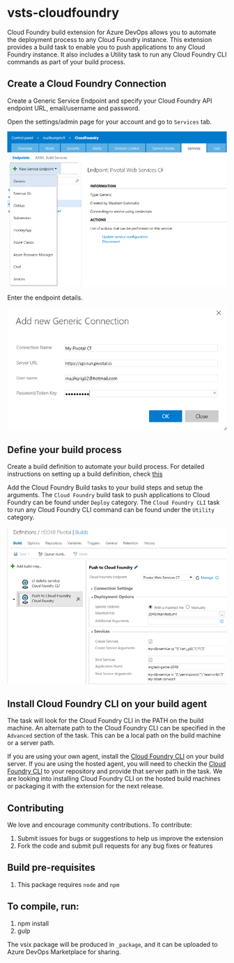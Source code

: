 # vsts-cloudfoundry
Cloud Foundry build extension for Azure DevOps allows you to automate the deployment process to any Cloud Foundry instance. This extension provides a build task to enable you to push applications to any Cloud Foundry instance. It also includes a Utility task to run any Cloud Foundry CLI commands as part of your build process.

## Create a Cloud Foundry Connection
Create a Generic Service Endpoint and specify your Cloud Foundry API endpoint URL, email/username and password.

Open the settings/admin page for your account and go to `Services` tab.

![Cloud Foundry Endpoint](Extension/images/cfEndpoint.png)

Enter the endpoint details.

![Generic Endpoint Details](images/cfGenericEndpoint.png)

## Define your build process
Create a build definition to automate your build process. For detailed instructions on setting up a build definition, check [this](https://msdn.microsoft.com/library/vs/alm/build/define/create)

Add the Cloud Foundry Build tasks to your build steps and setup the arguments. The `Cloud Foundry` build task to push applications to Cloud Foundry can be found under `Deploy` category. The `Cloud Foundry CLI` task to run any Cloud Foundry CLI command can be found under the `Utility` category.

![Cloud Foundry Build Tasks](Extension/images/cfBuildTasks.png) 

## Install Cloud Foundry CLI on your build agent
The task will look for the Cloud Foundry CLI in the PATH on the build machine. An alternate path to the Cloud Foundry CLI can be specified in the `Advanced` section of the task. This can be a local path on the build machine or a server path.

If you are using your own agent, install the [Cloud Foundry CLI](https://github.com/cloudfoundry/cli#downloads) on your build server. 
If you are using the hosted agent, you will need to checkin the [Cloud Foundry CLI](https://github.com/cloudfoundry/cli#downloads) to your repository and provide that server path in the task. We are looking into installing Cloud Foundry CLI on the hosted build machines or packaging it with the extension for the next release.

## Contributing
We love and encourage community contributions. To contribute:
1. Submit issues for bugs or suggestions to help us improve the extension
1. Fork the code and submit pull requests for any bug fixes or features

## Build pre-requisites
1. This package requires `node` and `npm`

## To compile, run:
1. npm install
1. gulp

The vsix package will be produced in `_package`, and it can be uploaded to Azure DevOps Marketplace for sharing. 
